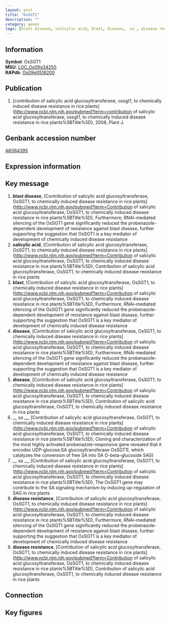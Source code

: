```yaml
---
layout: post
title: "OsSGT1"
description: ""
category: genes
tags: [blast disease, salicylic acid, blast, disease,  sa , disease resistance, Gene]
---
```


## Information
__Symbol__: OsSGT1  
__MSU__: [LOC_Os09g34250](http://rice.plantbiology.msu.edu/cgi-bin/ORF_infopage.cgi?orf=LOC_Os09g34250)  
__RAPdb__: [Os09g0518200](http://rapdb.dna.affrc.go.jp/viewer/gbrowse_details/irgsp1?name=Os09g0518200)  

## Publication
1. [contribution of salicylic acid glucosyltransferase, ossgt1, to chemically induced disease resistance in rice plants](http://www.ncbi.nlm.nih.gov/pubmed?term=contribution of salicylic acid glucosyltransferase, ossgt1, to chemically induced disease resistance in rice plants%5BTitle%5D), 2008, Plant J.

## Genbank accession number
[AK064395](http://www.ncbi.nlm.nih.gov/nuccore/AK064395)  

## Expression information

## Key message
1. __blast disease__, [Contribution of salicylic acid glucosyltransferase, OsSGT1, to chemically induced disease resistance in rice plants](http://www.ncbi.nlm.nih.gov/pubmed?term=Contribution of salicylic acid glucosyltransferase, OsSGT1, to chemically induced disease resistance in rice plants%5BTitle%5D),  Furthermore, RNAi-mediated silencing of the OsSGT1 gene significantly reduced the probenazole-dependent development of resistance against blast disease, further supporting the suggestion that OsSGT1 is a key mediator of development of chemically induced disease resistance
2. __salicylic acid__, [Contribution of salicylic acid glucosyltransferase, OsSGT1, to chemically induced disease resistance in rice plants](http://www.ncbi.nlm.nih.gov/pubmed?term=Contribution of salicylic acid glucosyltransferase, OsSGT1, to chemically induced disease resistance in rice plants%5BTitle%5D), Contribution of salicylic acid glucosyltransferase, OsSGT1, to chemically induced disease resistance in rice plants
3. __blast__, [Contribution of salicylic acid glucosyltransferase, OsSGT1, to chemically induced disease resistance in rice plants](http://www.ncbi.nlm.nih.gov/pubmed?term=Contribution of salicylic acid glucosyltransferase, OsSGT1, to chemically induced disease resistance in rice plants%5BTitle%5D),  Furthermore, RNAi-mediated silencing of the OsSGT1 gene significantly reduced the probenazole-dependent development of resistance against blast disease, further supporting the suggestion that OsSGT1 is a key mediator of development of chemically induced disease resistance
4. __disease__, [Contribution of salicylic acid glucosyltransferase, OsSGT1, to chemically induced disease resistance in rice plants](http://www.ncbi.nlm.nih.gov/pubmed?term=Contribution of salicylic acid glucosyltransferase, OsSGT1, to chemically induced disease resistance in rice plants%5BTitle%5D),  Furthermore, RNAi-mediated silencing of the OsSGT1 gene significantly reduced the probenazole-dependent development of resistance against blast disease, further supporting the suggestion that OsSGT1 is a key mediator of development of chemically induced disease resistance
5. __disease__, [Contribution of salicylic acid glucosyltransferase, OsSGT1, to chemically induced disease resistance in rice plants](http://www.ncbi.nlm.nih.gov/pubmed?term=Contribution of salicylic acid glucosyltransferase, OsSGT1, to chemically induced disease resistance in rice plants%5BTitle%5D), Contribution of salicylic acid glucosyltransferase, OsSGT1, to chemically induced disease resistance in rice plants
6. __ sa __, [Contribution of salicylic acid glucosyltransferase, OsSGT1, to chemically induced disease resistance in rice plants](http://www.ncbi.nlm.nih.gov/pubmed?term=Contribution of salicylic acid glucosyltransferase, OsSGT1, to chemically induced disease resistance in rice plants%5BTitle%5D),  Cloning and characterization of the most highly activated probenazole-responsive gene revealed that it encodes UDP-glucose:SA glucosyltransferase OsSGT1), which catalyzes the conversion of free SA into SA O-beta-glucoside SAG)  
7. __ sa __, [Contribution of salicylic acid glucosyltransferase, OsSGT1, to chemically induced disease resistance in rice plants](http://www.ncbi.nlm.nih.gov/pubmed?term=Contribution of salicylic acid glucosyltransferase, OsSGT1, to chemically induced disease resistance in rice plants%5BTitle%5D),  The OsSGT1 gene may contribute to the SA signaling mechanism by inducing up-regulation of SAG in rice plants
8. __disease resistance__, [Contribution of salicylic acid glucosyltransferase, OsSGT1, to chemically induced disease resistance in rice plants](http://www.ncbi.nlm.nih.gov/pubmed?term=Contribution of salicylic acid glucosyltransferase, OsSGT1, to chemically induced disease resistance in rice plants%5BTitle%5D),  Furthermore, RNAi-mediated silencing of the OsSGT1 gene significantly reduced the probenazole-dependent development of resistance against blast disease, further supporting the suggestion that OsSGT1 is a key mediator of development of chemically induced disease resistance
9. __disease resistance__, [Contribution of salicylic acid glucosyltransferase, OsSGT1, to chemically induced disease resistance in rice plants](http://www.ncbi.nlm.nih.gov/pubmed?term=Contribution of salicylic acid glucosyltransferase, OsSGT1, to chemically induced disease resistance in rice plants%5BTitle%5D), Contribution of salicylic acid glucosyltransferase, OsSGT1, to chemically induced disease resistance in rice plants

## Connection

## Key figures


